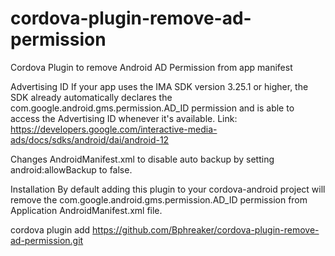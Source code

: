 # cordova-plugin-remove-ad-permission
Cordova Plugin to remove Android AD Permission from app manifest


Advertising ID
If your app uses the IMA SDK version 3.25.1 or higher, the SDK already automatically declares the com.google.android.gms.permission.AD_ID permission and is able to access the Advertising ID whenever it's available.
Link: https://developers.google.com/interactive-media-ads/docs/sdks/android/dai/android-12

Changes AndroidManifest.xml to disable auto backup by setting android:allowBackup to false.

Installation
By default adding this plugin to your cordova-android project will remove the com.google.android.gms.permission.AD_ID permission from Application AndroidManifest.xml file.

cordova plugin add https://github.com/Bphreaker/cordova-plugin-remove-ad-permission.git
